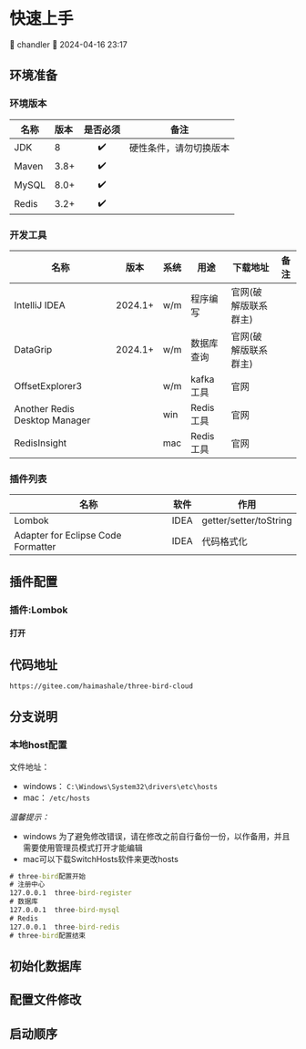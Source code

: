 [//]: # (quickStart-快速上手)

# 快速上手

<div class="tagBarBadge">
    <Badge type="info" text="原创" />
    <span>📝 chandler</span>
    <span>📆 2024-04-16 23:17</span>
</div>

## 环境准备

### 环境版本

| 名称    | 版本   | 是否必须 | 备注          |
|-------|:-----|:----:|-------------|
| JDK   | 8    |  ✔️  | 硬性条件，请勿切换版本 |
| Maven | 3.8+ |  ✔️  |             |
| MySQL | 8.0+ |  ✔️  |             |
| Redis | 3.2+ |  ✔️  |             |

### 开发工具

| 名称                            | 版本      | 系统  | 用途      | 下载地址        | 备注 |
|-------------------------------|---------|-----|---------|-------------|----|
| IntelliJ IDEA                 | 2024.1+ | w/m | 程序编写    | 官网(破解版联系群主) |    |
| DataGrip                      | 2024.1+ | w/m | 数据库查询   | 官网(破解版联系群主) |    |
| OffsetExplorer3               |         | w/m | kafka工具 | 官网          |    | 
| Another Redis Desktop Manager |         | win | Redis工具 | 官网          |    | 
| RedisInsight                  |         | mac | Redis工具 | 官网          |    | 

### 插件列表

| 名称                                 | 软件   | 作用                     | 
|------------------------------------|------|------------------------| 
| Lombok                             | IDEA | getter/setter/toString |
| Adapter for Eclipse Code Formatter | IDEA | 代码格式化                  |

## 插件配置

### 插件:Lombok

#### 打开

## 代码地址

```html
https://gitee.com/haimashale/three-bird-cloud
```

## 分支说明

### 本地host配置

文件地址：

- windows：
  `
  C:\Windows\System32\drivers\etc\hosts
  `
- mac：
  `
  /etc/hosts
  `

*温馨提示：*

- windows 为了避免修改错误，请在修改之前自行备份一份，以作备用，并且需要使用管理员模式打开才能编辑
- mac可以下载SwitchHosts软件来更改hosts

```cmd
# three-bird配置开始
# 注册中心
127.0.0.1  three-bird-register
# 数据库
127.0.0.1  three-bird-mysql
# Redis
127.0.0.1  three-bird-redis
# three-bird配置结束
```

## 初始化数据库

## 配置文件修改

## 启动顺序
